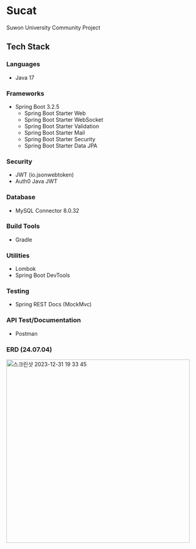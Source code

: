 # Sucat
Suwon University Community Project

## Tech Stack

### Languages
- Java 17

### Frameworks
- Spring Boot 3.2.5
  - Spring Boot Starter Web
  - Spring Boot Starter WebSocket
  - Spring Boot Starter Validation
  - Spring Boot Starter Mail
  - Spring Boot Starter Security
  - Spring Boot Starter Data JPA

### Security
- JWT (io.jsonwebtoken)
- Auth0 Java JWT

### Database
- MySQL Connector 8.0.32

### Build Tools
- Gradle

### Utilities
- Lombok
- Spring Boot DevTools

### Testing
- Spring REST Docs (MockMvc)

### API Test/Documentation 
- Postman

### ERD (24.07.04)
<img width="480" alt="스크린샷 2023-12-31 19 33 45" src="https://github.com/pp8817/JpaBoard/assets/71458064/55598ebf-81a1-49e3-9c63-ec064b7a31f2">
